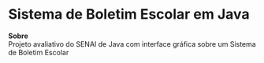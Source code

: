 # Sistema de Boletim Escolar em Java
**Sobre** <br>
Projeto avaliativo do SENAI de Java com interface gráfica sobre um Sistema de Boletim Escolar

